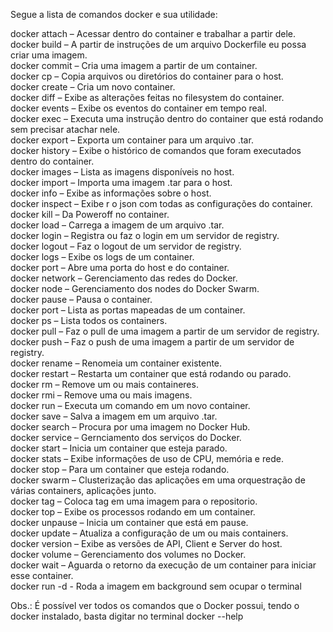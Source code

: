 Segue a lista de comandos docker e sua utilidade:

docker attach  – Acessar dentro do container e trabalhar a partir dele.<br>
docker build   – A partir de instruções de um arquivo Dockerfile eu possa criar uma imagem.<br>
docker commit  – Cria uma imagem a partir de um container.<br>
docker cp      – Copia arquivos ou diretórios do container para o host.<br>
docker create  – Cria um novo container.<br>
docker diff    – Exibe as alterações feitas no filesystem do container.<br>
docker events  – Exibe os eventos do container em tempo real.<br>
docker exec    – Executa uma instrução dentro do container que está rodando sem precisar atachar nele.<br>
docker export  – Exporta um container para um arquivo .tar.<br>
docker history – Exibe o histórico de comandos que foram executados dentro do container.<br>
docker images  – Lista as imagens disponíveis no host.<br>
docker import  – Importa uma imagem .tar para o host.<br>
docker info    – Exibe as informações sobre o host.<br>
docker inspect – Exibe r o json com todas as configurações do container.<br>
docker kill    – Da Poweroff no container.<br>
docker load    – Carrega a imagem de um arquivo .tar.<br>
docker login   – Registra ou faz o login em um servidor de registry.<br>
docker logout  – Faz o logout de um servidor de registry.<br>
docker logs    – Exibe os logs de um container.<br>
docker port    – Abre uma porta do host e do container.<br>
docker network – Gerenciamento das redes do Docker.<br>
docker node    – Gerenciamento dos nodes do Docker Swarm.<br>
docker pause   – Pausa o container.<br>
docker port    – Lista as portas mapeadas de um container.<br>
docker ps      – Lista todos os containers.<br>
docker pull    – Faz o pull de uma imagem a partir de um servidor de registry.<br>
docker push    – Faz o push de uma imagem a partir de um servidor de registry.<br>
docker rename  – Renomeia um container existente.<br>
docker restart – Restarta um container que está rodando ou parado.<br>
docker rm      – Remove um ou mais containeres.<br>
docker rmi     – Remove uma ou mais imagens.<br>
docker run     – Executa um comando em um novo container.<br>
docker save    – Salva a imagem em um arquivo .tar.<br>
docker search  – Procura por uma imagem no Docker Hub.<br>
docker service – Gernciamento dos serviços do Docker.<br>
docker start   – Inicia um container que esteja parado.<br>
docker stats   – Exibe informações de uso de CPU, memória e rede.<br>
docker stop    – Para um container que esteja rodando.<br>
docker swarm   – Clusterização das aplicações em uma orquestração de várias containers, aplicações junto.<br>
docker tag     – Coloca tag em uma imagem para o repositorio.<br>
docker top     – Exibe os processos rodando em um container.<br>
docker unpause – Inicia um container que está em pause.<br>
docker update  – Atualiza a configuração de um ou mais containers.<br>
docker version – Exibe as versões de API, Client e Server do host.<br>
docker volume  – Gerenciamento dos volumes no Docker.<br>
docker wait    – Aguarda o retorno da execução de um container para iniciar esse container.<br>
docker run -d  - Roda a imagem em background sem ocupar o terminal

Obs.: É possível ver todos os comandos que o Docker possui, tendo o docker instalado, basta digitar no terminal docker --help
